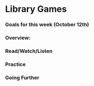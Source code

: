 # Library Games

### Goals for this week (October 12th)



### Overview:



### Read/Watch/Listen



### Practice



### Going Further

